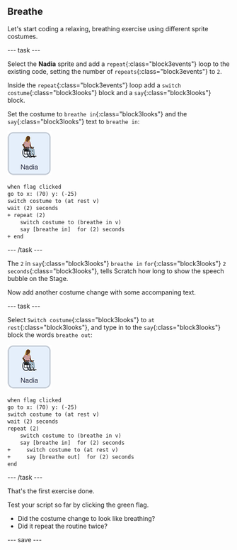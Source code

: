 ## Breathe

Let's start coding a relaxing, breathing exercise using different sprite costumes.

--- task ---

Select the **Nadia** sprite and add a `repeat`{:class="block3events"} loop to the existing code, setting the number of `repeats`{:class="block3events"} to `2`.

Inside the `repeat`{:class="block3events"} loop add a `switch costume`{:class="block3looks"} block and a `say`{:class="block3looks"} block.

Set the costume to `breathe in`{:class="block3looks"} and the `say`{:class="block3looks"} text to `breathe in`:

![Nadia sprite icon](images/nadia_sprite.png)

```blocks3
when flag clicked
go to x: (70) y: (-25)
switch costume to (at rest v)
wait (2) seconds
+ repeat (2)
    switch costume to (breathe in v)
    say [breathe in]  for (2) seconds
+ end
```

--- /task ---

The `2` in `say`{:class="block3looks"} `breathe in` `for`{:class="block3looks"} `2` `seconds`{:class="block3looks"}, tells Scratch how long to show the speech bubble on the Stage.

Now add another costume change with some accompaning text.

--- task ---

Select `Switch costume`{:class="block3looks"} to `at rest`{:class="block3looks"}, and type in to the `say`{:class="block3looks"} block the words `breathe out`:

![Nadia sprite icon](images/nadia_sprite.png)

```blocks3
when flag clicked
go to x: (70) y: (-25)
switch costume to (at rest v)
wait (2) seconds
repeat (2)
    switch costume to (breathe in v)
    say [breathe in]  for (2) seconds
+     switch costume to (at rest v)
+     say [breathe out]  for (2) seconds
end
```

--- /task ---

That's the first exercise done. 

Test your script so far by clicking the green flag. 
+ Did the costume change to look like breathing? 
+ Did it repeat the routine twice?

--- save ---
